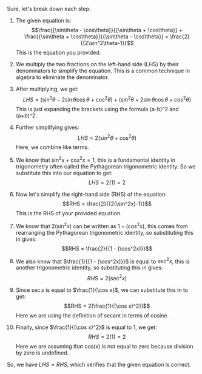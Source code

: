 Sure, let's break down each step:

1. The given equation is:
   $$\frac{{\sin\theta - \cos\theta}}{{\sin\theta + \cos\theta}} + \frac{{\sin\theta + \cos\theta}}{{\sin\theta - \cos\theta}} = \frac{2}{{2\sin^2\theta-1}}$$
   This is the equation you provided.

2. We multiply the two fractions on the left-hand side (LHS) by their denominators to simplify the equation. This is a common technique in algebra to eliminate the denominator.

3. After multiplying, we get:
   $$LHS = (\sin^2\theta - 2\sin\theta \cos\theta + \cos^2\theta) + (\sin^2\theta + 2\sin\theta \cos\theta + \cos^2\theta)$$
   This is just expanding the brackets using the formula (a-b)^2 and (a+b)^2.

4. Further simplifying gives:
   $$LHS = 2(\sin^2\theta + \cos^2\theta)$$
   Here, we combine like terms.

5. We know that $\sin^2x + \cos^2x = 1$, this is a fundamental identity in trigonometry often called the Pythagorean trigonometric identity. So we substitute this into our equation to get:
   $$LHS = 2(1) = 2$$

6. Now let's simplify the right-hand side (RHS) of the equation:
   $$RHS = \frac{2}{{2(\sin^2x)-1}}$$
   This is the RHS of your provided equation.

7. We know that $2(\sin^2x)$ can be written as $1 - (\cos^2x)$, this comes from rearranging the Pythagorean trigonometric identity, so substituting this in gives:
   $$RHS = \frac{2}{{1 - (\cos^2x)}}$$

8. We also know that $\frac{1}{{1 - (\cos^2x)}}$ is equal to $\sec^2x$, this is another trigonometric identity, so substituting this in gives:
   $$RHS = 2(\sec^2x)$$

9. Since $\sec x$ is equal to $\frac{1}{\cos x}$, we can substitute this in to get:
   $$RHS = 2(\frac{1}{(\cos x)^2})$$
   Here we are using the definition of secant in terms of cosine.

10. Finally, since $\frac{1}{(\cos x)^2}$ is equal to $1$, we get:
    $$RHS = 2(1) = 2$$
    Here we are assuming that cos(x) is not equal to zero because division by zero is undefined.

So, we have $LHS = RHS$, which verifies that the given equation is correct.
